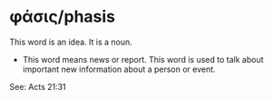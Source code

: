 # φάσις/phasis
This word is an idea. It is a noun.
* This word means news or report. This word is used to talk about important new information about a person or event.

See: Acts 21:31
